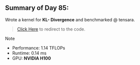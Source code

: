 ## Summary of Day 85:

Wrote a kernel for **KL- Divergence** and benchmarked @ tensara.

> [Click Here](./KL.cu) to redirect to the code.

> [!note]
> - Performance: $1.14 \text{ TFLOPs}$
> - Runtime: $0.14 \text{ ms}$
> - GPU: **NVIDIA H100**
